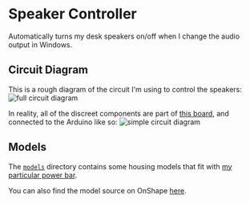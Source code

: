 # Speaker Controller
Automatically turns my desk speakers on/off when I change the audio output in Windows.


## Circuit Diagram
This is a rough diagram of the circuit I'm using to control the speakers:
![full circuit diagram](./circuit-1.svg)

In reality, all of the discreet components are part of [this board](https://www.jaycar.co.nz/arduino-compatible-5v-relay/p/XC4419), and connected to the Arduino like so:
![simple circuit diagram](./circuit-2.svg)


## Models
The [`models`](./models) directory contains some housing models that fit with [my particular power bar](https://www.kmart.co.nz/product/arlec-4-outlet-surge-protected-powerboard-42153580/).

You can also find the model source on OnShape [here](https://cad.onshape.com/documents/b996f80e98ba7dbd92c3a90e/w/50b2495923acaf03b7d63635/e/e429f6e0665596681b5c2419?renderMode=0&uiState=6615ad4f92329a0588dcb680).

